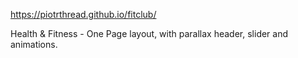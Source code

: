 https://piotrthread.github.io/fitclub/

Health & Fitness - One Page layout, with parallax header, slider and animations.
